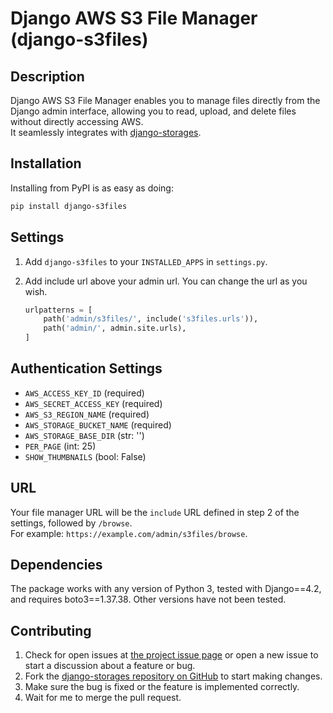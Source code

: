 # Django AWS S3 File Manager (django-s3files)

## Description

Django AWS S3 File Manager enables you to manage files directly from the Django admin interface, allowing you to read,
upload, and delete files without directly accessing AWS.  
It seamlessly integrates with [django-storages](https://github.com/jschneier/django-storages.git).

## Installation

Installing from PyPI is as easy as doing:
```bash
pip install django-s3files
```

## Settings
1. Add `django-s3files` to your `INSTALLED_APPS` in `settings.py`.

2. Add include url above your admin url. You can change the url as you wish.
    ```python
    urlpatterns = [
        path('admin/s3files/', include('s3files.urls')),
        path('admin/', admin.site.urls),
    ]
    ```

## Authentication Settings
- `AWS_ACCESS_KEY_ID` (required)
- `AWS_SECRET_ACCESS_KEY` (required)
- `AWS_S3_REGION_NAME` (required)
- `AWS_STORAGE_BUCKET_NAME` (required)
- `AWS_STORAGE_BASE_DIR` (str: '')
- `PER_PAGE` (int: 25)
- `SHOW_THUMBNAILS` (bool: False)

## URL

Your file manager URL will be the `include` URL defined in step 2 of the settings, followed by `/browse`.  
For example: `https://example.com/admin/s3files/browse`.

## Dependencies

The package works with any version of Python 3, tested with Django==4.2, and requires boto3==1.37.38.
Other versions have not been tested.

## Contributing

1. Check for open issues at [the project issue page](https://github.com/runbykim/django-s3files/issues) or open a new issue 
to start a discussion about a feature or bug.
2. Fork the [django-storages repository on GitHub](https://github.com/runbykim/django-s3files.git) to start making changes.
3. Make sure the bug is fixed or the feature is implemented correctly.
4. Wait for me to merge the pull request.
